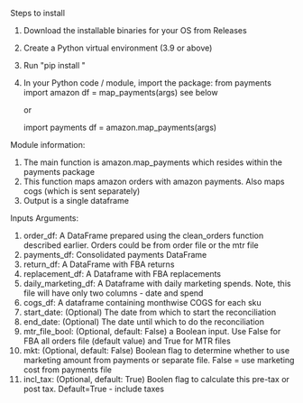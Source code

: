 Steps to install

1. Download the installable binaries for your OS from Releases
2. Create a Python virtual environment (3.9 or above)
3. Run "pip install <filename>"
4. In your Python code / module, import the package:
	from payments import amazon
	df = map_payments(args) see below
	
	or

	import payments
	df = amazon.map_payments(args)

Module information:
1. The main function is amazon.map_payments which resides within the payments package
2. This function maps amazon orders with amazon payments. Also maps cogs (which is sent separately)
3. Output is a single dataframe 

Inputs Arguments:
1. order_df: A DataFrame prepared using the clean_orders function described earlier. Orders could be from order file or the mtr file
2. payments_df: Consolidated payments DataFrame
3. return_df: A DataFrame with FBA returns
4. replacement_df: A Dataframe with FBA replacements
5. daily_marketing_df: A Dataframe with daily marketing spends. Note, this file will have only two columns - date and spend
6. cogs_df: A dataframe containing monthwise COGS for each sku
7. start_date: (Optional) The date from which to start the reconciliation
8. end_date: (Optional) The date until which to do the reconciliation
9. mtr_file_bool: (Optional, default: False) a Boolean input. Use False for FBA all orders file (default value) and True for MTR files
10. mkt: (Optional, default: False) Boolean flag to determine whether to use marketing amount from payments or separate file. False = use marketing cost from payments file
11. incl_tax: (Optional, default: True) Boolen flag to calculate this pre-tax or post tax. Default=True - include taxes
